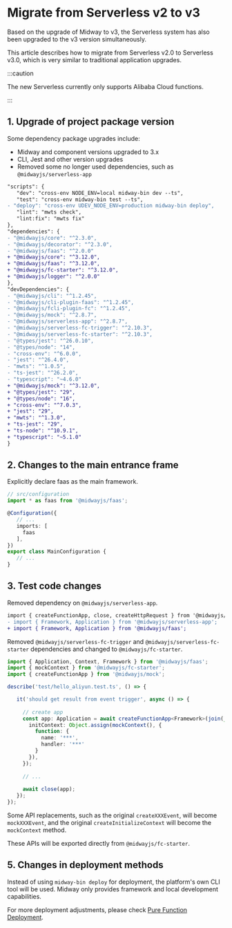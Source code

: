 # Migrate from Serverless v2 to v3

Based on the upgrade of Midway to v3, the Serverless system has also been upgraded to the v3 version simultaneously.

This article describes how to migrate from Serverless v2.0 to Serverless v3.0, which is very similar to traditional application upgrades.

:::caution

The new Serverless currently only supports Alibaba Cloud functions.

:::



## 1. Upgrade of project package version

Some dependency package upgrades include:

* Midway and component versions upgraded to 3.x
* CLI, Jest and other version upgrades
* Removed some no longer used dependencies, such as `@midwayjs/serverless-app`

```diff
"scripts": {
   "dev": "cross-env NODE_ENV=local midway-bin dev --ts",
   "test": "cross-env midway-bin test --ts",
- "deploy": "cross-env UDEV_NODE_ENV=production midway-bin deploy",
   "lint": "mwts check",
   "lint:fix": "mwts fix"
},
"dependencies": {
- "@midwayjs/core": "^2.3.0",
- "@midwayjs/decorator": "^2.3.0",
- "@midwayjs/faas": "^2.0.0"
+ "@midwayjs/core": "^3.12.0",
+ "@midwayjs/faas": "^3.12.0",
+ "@midwayjs/fc-starter": "^3.12.0",
+ "@midwayjs/logger": "^2.0.0"
},
"devDependencies": {
- "@midwayjs/cli": "^1.2.45",
- "@midwayjs/cli-plugin-faas": "^1.2.45",
- "@midwayjs/fcli-plugin-fc": "^1.2.45",
- "@midwayjs/mock": "^2.8.7",
- "@midwayjs/serverless-app": "^2.8.7",
- "@midwayjs/serverless-fc-trigger": "^2.10.3",
- "@midwayjs/serverless-fc-starter": "^2.10.3",
- "@types/jest": "^26.0.10",
- "@types/node": "14",
- "cross-env": "^6.0.0",
- "jest": "^26.4.0",
- "mwts": "^1.0.5",
- "ts-jest": "^26.2.0",
- "typescript": "~4.6.0"
+ "@midwayjs/mock": "^3.12.0",
+ "@types/jest": "29",
+ "@types/node": "16",
+ "cross-env": "^7.0.3",
+ "jest": "29",
+ "mwts": "^1.3.0",
+ "ts-jest": "29",
+ "ts-node": "^10.9.1",
+ "typescript": "~5.1.0"
}
```



## 2. Changes to the main entrance frame

Explicitly declare faas as the main framework.

```typescript
// src/configuration
import * as faas from '@midwayjs/faas';

@Configuration({
   // ...
   imports: [
     faas
   ],
})
export class MainConfiguration {
   // ...
}

```



## 3. Test code changes

Removed dependency on `@midwayjs/serverless-app`.

```diff
import { createFunctionApp, close, createHttpRequest } from '@midwayjs/mock';
- import { Framework, Application } from '@midwayjs/serverless-app';
+ import { Framework, Application } from '@midwayjs/faas';
```

Removed `@midwayjs/serverless-fc-trigger` and `@midwayjs/serverless-fc-starter` dependencies and changed to `@midwayjs/fc-starter`.

```typescript
import { Application, Context, Framework } from '@midwayjs/faas';
import { mockContext } from '@midwayjs/fc-starter';
import { createFunctionApp } from '@midwayjs/mock';

describe('test/hello_aliyun.test.ts', () => {

   it('should get result from event trigger', async () => {
    
     // create app
     const app: Application = await createFunctionApp<Framework>(join(__dirname, '../'), {
       initContext: Object.assign(mockContext(), {
         function: {
           name: '***',
           handler: '***'
         }
       }),
     });
    
     // ...
    
     await close(app);
   });
});
```

Some API replacements, such as the original `createXXXEvent`, will become `mockXXXEvent`, and the original `createInitializeContext` will become the `mockContext` method.

These APIs will be exported directly from `@midwayjs/fc-starter`.



## 5. Changes in deployment methods

Instead of using `midway-bin deploy` for deployment, the platform's own CLI tool will be used. Midway only provides framework and local development capabilities.

For more deployment adjustments, please check [Pure Function Deployment](/docs/serverless/aliyun_faas).